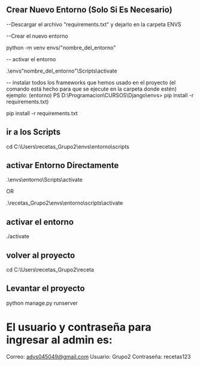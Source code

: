 ## Crear Nuevo Entorno (Solo Si Es Necesario)
--Descargar el archivo "requirements.txt" y dejarlo en la carpeta ENVS

--Crear el nuevo entorno

python -m venv envs/"nombre_del_entorno"

-- activar el entorno

.\envs\"nombre_del_entorno"\Scripts\activate

-- instalar todos los frameworks que hemos usado en el proyecto (el comando está hecho para que se ejecute en la carpeta donde estén)
ejemplo: (entorno) PS D:\Programacion\CURSOS\Django\envs> pip install -r requirements.txt)

pip install -r requirements.txt

## ir a los Scripts
cd C:\Users\recetas_Grupo2\envs\entorno\scripts

## activar Entorno Directamente
.\envs\entorno\Scripts\activate

OR

.\recetas_Grupo2\envs\entorno\scripts\activate

## activar el entorno
./activate

## volver al proyecto
cd C:\Users\recetas_Grupo2\receta

## Levantar el proyecto
python manage.py runserver

# El usuario y contraseña para ingresar al admin es:
Correo: advs045049@gmail.com
Usuario: Grupo2
Contraseña: recetas123
